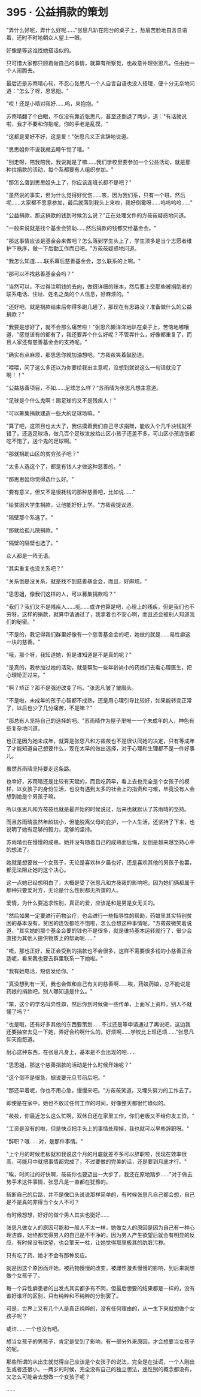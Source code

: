 <link rel="stylesheet" href="../styles/text.css" />
<h1>395 · 公益捐款的策划</h1>

"弄什么好呢，弄什么好呢......"张思凡趴在阳台的桌子上，愁眉苦脸地自言自语着，还时不时地朝众人望上一眼。

好像是等这谁找她搭话似的。

只可惜大家都只顾着做自己的事情，就算有所察觉，也故意补理张思凡，任由她一个人闹腾去。

最后还是苏雨晴心软，不忍心张思凡一个人自言自语也没人搭理，便十分无奈地问道："怎么了呀，思思姐。"

"哎！还是小晴对我好......呜，来抱抱。"

苏雨晴翻了个白眼，不仅没有靠近张思凡，甚至还倒退了两步，道："有话就说啦，我才不要和你抱呢，你的手老是乱摸。"

"这都是爱好不好，这是爱！"张思凡义正言辞地说道。

"思思姐你不说我就去睡午觉了哦。"

"别走呀，陪我陪我，我说就是了嘛......我们学校里要参加一个公益活动，就是那种拉捐款的活动，每个系都要有人组织参加。"

"那怎么落到思思姐头上了，你应该连班长都不是吧？"

"虽然说的事实，但为什么觉得好忧伤......咳，因为我们系，只有一个班，然后呢......大家都不愿意参加，最后就落到我头上来啦，我好倒霉呀......呜呜呜呜......"

"公益捐款，那这捐款的钱到时候怎么说？"正在处理文件的方莜莜疑惑地问道。

"一般来说就是找个基金会赞助......然后捐款的钱都交给基金会。"

"那这事情应该是基金会来做吧？怎么落到学生头上了，学生顶多是当个志愿者维护下秩序，做一下后勤工作而已吧。"方莜莜疑惑地问道。

"我怎么知道......联系幕后慈善基金会，怎么联系的上啊。"

"那可以不找慈善基金会吗？"

"当然可以，不过得注明钱的去向，做很详细的账本，然后要上交那些被捐助者的联系电话、住址、姓名之类的个人信息，好麻烦的。"

"还好吧，就是捐款结束后你得多跑几趟了，那现在有思路没？准备做什么的公益捐款？"

"我要是想好了，就不会那么痛苦啦！"张思凡懒洋洋地趴在桌子上，苦恼地嘟嚷道，"感觉该有的都有了，我还要弄个什么好呢？不管弄什么，好像都重复了，而且人家还有慈善基金会的支持呢。"

"确实有点麻烦，那思思你就加油想吧。"方莜莜笑着鼓励道。

"喂喂，问了这么多还以为你要给我出主意呢，没想到就说这么一句话就没了啊！！"

"公益慈善项目，不如......足球怎么样？"苏雨晴为张思凡想主意道。

"足球是个什么鬼啊！踢足球的又不是残疾人！"

"可以筹集捐款建造一些大的足球场嘛。"

"算了吧，这项目也太大了，我估摸着我们自己寻求捐赠，能收入个几千块钱就不错了，还造足球场，做几百个足球发放给山区小孩子还差不多，可山区小孩连饭都吃不饱了，送个鬼的足球啊。"

"那就捐助山区的贫穷孩子吧？"

"太多人选这个了，都是有钱人才做这种慈善的。"

"那思思姐你觉得选什么好。"

"要有意义，但又不是很耗钱的那种慈善吧，比如说......"

"给贫困大学生捐款，让他能好好上学。"方莜莜提议道。

"隔壁那个系选了。"

"那就给孤儿院捐款。"

"隔壁的隔壁也选了。"

众人都是一阵无语。

"其实重复也没关系吧？"

"关系倒是没关系，就是找不到慈善基金会，而且，好麻烦。"

"思思姐，像我们这样的人，可以募集捐款吗？"

"我们？我们又不是残疾人......呃......或许也算是吧，心理上的残疾，但是我们也不穷呀，这样的捐款，就算申请通过了，我拿着也不安心啊，而且还会被别人知道我们的秘密。"

"不是的，我记得我们群里好像有一个慈善基金会的吧，她做的就是......易性癖这一块的慈善。"

"哦，那个呀，我知道她，但是谁知道是不是真的呢？"

"是真的，我参加过她的活动，就是帮助一些年龄尚小的药娘们去看心理医生，把心理矫正过来。"

"啊？矫正？那不是强迫改变了吗。"张思凡皱了皱眉头。

"不是啦，未成年的孩子心智都不成熟，还是用心理引导比较好，如果能转变正常了，以后也少了几分痛苦，不是嘛？"

"那总有人坚持自己的选择的吧。"苏雨晴作为屋子里唯一一个未成年的人，神色有些复杂地问道。

也正是因为她未成年，就算是张思凡和方莜莜也不是很认同她的决定，只有等成年了才能知道自己想要什么，现在太早的做出选择，对于心理和生理都不是一件好事儿。

虽然苏雨晴坚持要走这条路。

也幸好，苏雨晴还是比较有天赋的，而且吃药早，看上去也完全是个女孩子的模样，以女孩子的身份生活，也没有遇到太多的社会上的指责和刁难，毕竟没有人会想到她是个男孩子嘛。

所以张思凡和方莜莜也就是最开始的时候说过，后来也就默认了苏雨晴的坚持。

而且苏雨晴虽然年龄较小，但能脱离父母的庇护，一个人生活，还坚持了下来，也说明了她有足够的毅力，足够的坚持。

苏雨晴也在慢慢的成熟，她并没有随着自己的成熟而后悔，反倒是越来越坚持心中的想法了。

她就是想要做一个女孩子，无论是喜欢林夕晨也好，还是喜欢其他的男孩子也罢，都无法阻止她的这个决心。

这一点她已经想明白了，大概是受了张思凡和方莜莜的影响吧，因为她们俩都属于那种只要爱对方，无论是什么性别都无所谓的人。

爱情，为什么要追求性别，真正的爱，应该是和是男是女无关的。

"然后如果一定要进行药物治疗，也会进行一些指导性的帮助，药娘里其实特别贫困的基本没有，贫困的连饭都吃不饱啦，怎么会想这种事情呢。"方莜莜微笑着说道，"其实她的那个基金会要的钱也不是很多，就是维持基本运转就行了，很少会直接为其他人提供物质上的帮助呢......"

"唔，那也正好，反正会受到的捐款也不会很多，这样不需要很多钱的小慈善正合适呢，看来我也要去群里联系一下她啦。"

"我有她电话，短信发给你。"

"真没想到有一天，我也会做和自己有关的慈善啊......唉，药娘药娘，总不能说是药娘的捐款吧，别人哪知道是什么。"

"笨，这个的学名叫异性癖，然后你到时候做一些传单，上面写上资料，别人不就懂了吗？"

"也是哦，还有好多其他的东西要策划......不过还是等申请通过了再说吧，这边我还要抽空去见一下她，弄好合约啊什么的，好烦啊......学校比上班还烦......"张思凡仰天抱怨道。

耐心这种东西，在张思凡身上，基本是不会出现的吧......

"思思姐，那这个慈善捐款的活动是什么时候开始呢？"

"这个倒不是很急，据说要元旦节前后吧。"

"那还早着呢，你也不用心急，慢慢来吧。"方莜莜笑道，又埋头努力的工作去了。

即使是在家中，她也不放过任何工作的时间，好像整天都很忙碌似的。

"莜莜，你最近怎么这么忙啊，双休日还在家里工作，你们老板又不给你发工资。"

"工资是没有的啦，但是快点把手头上的事情处理掉，我也就可以早些辞职呀。"

"辞职？哦......对，是那件事情。"

"上个月的时候老板就和我说这个月的月底就差不多可以辞职啦，我现在效率很高，可能月中就把事情都完成了，不过要做的完美的话，还是要到月底才行。"

"唉，时间过的好快啊，莜莜你也要迈出一大步了，我还在原地踏步......"对于做去势手术这件事情，张思凡是一直都在犹豫的。

斩断自己的后路，并不是像口头说说那样简单的，有时候张思凡自己都会想，自己是不是真的非得当个女人不可？

有时候想想，好好的做个男人其实也挺好......

张思凡做女人的原因可能和一般人不太一样，她做女人的原因是因为自己有一种心理洁癖，始终都觉得男人的自己是不干净的，因为男人产生欲望后就会有明显的反应，有时候没有欲望，也会擎天一柱，让她觉得那里极其的肮脏污秽。

只有吃了药，她才不会有那种反应。

就是因这个原因而开始，被药物慢慢的改变，被雌性激素慢慢的影响，到后来就想做个女孩子了。

每一个异性癖患者的出发点其实都多有不同，但最后想要的结果都是一样的，没有谁好谁坏的区别，只有纯粹和不纯粹的分别罢了。

可是，世界上又有几个人是真正纯粹的，没有任何理由的，从一生下来就想做个女孩子呢？

或许......一个也没有吧。

想当女孩子的男孩子，肯定是受到了影响，有一部分外来原因，才会想要当女孩子的呢。

那些所谓的从出生就觉得自己应该是个女孩子的说法，完全是在扯谎，一个人刚出生或者还很小，一两岁的时候，完全没有自己的独立想法，连性别的概念都没有，又怎么可能会去想做一个女孩子呢？

......
